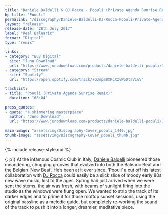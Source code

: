 ```yaml
---
title: "Daniele Baldelli & DJ Rocca - Poouli (Private Agenda Sunrise Remix)"
hp-title: "Poouli"
permalink: "/discography/Daniele-Baldelli-DJ-Rocca-Poouli-Private-Agenda-Sunrise-Remix/"
layout: "release"
release-date: "28th July 2017"
label: "Real Balearic"
format: "Digital"
type: "remix"

links:
- category: "Buy Digital"
  site: "Juno Download"
  url: "https://www.junodownload.com/products/daniele-baldelli-poouli/3455762-02/"
- category: "Stream"
  site: "Spotify"
  url: "https://open.spotify.com/track/7G3mpm8XKCXzvWoDtaViuV"

tracklist:
- title: "Poouli (Private Agenda Sunrise Remix)"
  duration: "08:04"

press_quotes:
- quote: "a shimmering masterpiece"
  author: "Juno Download"
  url: "https://www.junodownload.com/products/daniele-baldelli-poouli/3455762-02/"
    
main-image: "assets/img/Discography-Cover_poouli_1440.jpg"
thumb-image: "assets/img/Discography-Cover_poouli_thumb.jpg"
---
```

{% include release-style.md %}

{: p1}
At the infamous Cosmic Club in Italy, [Daniele Baldelli](https://www.residentadvisor.net/dj/danielebaldelli) pioneered those meandering, chugging grooves that evolved into both the Balearic Beat and the Belgian ‘New Beat’. He’s been at it ever since. ‘Poouli’ a cut off his latest collaboration with [DJ Rocca](https://soundcloud.com/dj-rocca) could easily be a slick slice of moody early 80s new wave music, lost to the ages. Spring had just arrived when we were sent the stems, the air was fresh, with beams of sunlight firing into the studio as the windows were flung open. We wanted to strip the track of its darker edges and to prime it for those rooftop sunset sessions, using the original bassline as a melodic guide, but completely re-working the sound of the track to push it into a longer, dreamier, meditative piece. 
